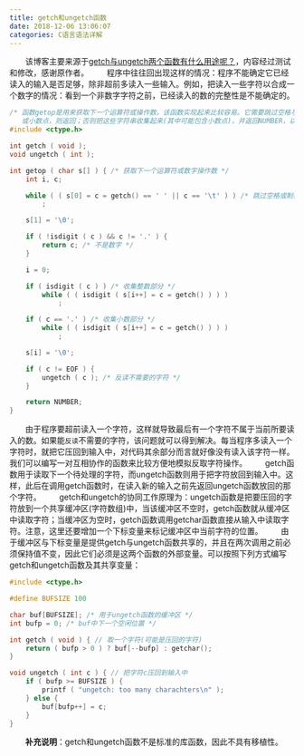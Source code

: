 ```yaml
---
title: getch和ungetch函数
date: 2018-12-06 13:06:07
categories: C语言语法详解
---
```

&emsp;&emsp;该博客主要来源于[getch与ungetch两个函数有什么用途呢？](https://blog.csdn.net/hungry_bug/article/details/52996083)，内容经过测试和修改，感谢原作者。
&emsp;&emsp;程序中往往回出现这样的情况：程序不能确定它已经读入的输入是否足够，除非超前多读入一些输入。例如，把读入一些字符以合成一个数字的情况：看到一个非数字字符之前，已经读入的数的完整性是不能确定的。

``` c
/* 函数getop是用来获取下一个运算符或操作数。该函数实现起来比较容易。它需要跳过空格与制表符。如果下一个字符不是数字
   或小数点，则返回；否则把这些字符串收集起来(其中可能包含小数点)，并返回NUMBER，以标识数已经收集起来了 */
#include <ctype.h>

int getch ( void );
void ungetch ( int );

int getop ( char s[] ) { /* 获取下一个运算符或数字操作数 */
    int i, c;

    while ( ( s[0] = c = getch() == ' ' || c == '\t' ) ) /* 跳过空格或制表符 */
        ;

    s[1] = '\0';

    if ( !isdigit ( c ) && c != '.' ) {
        return c; /* 不是数字 */
    }

    i = 0;

    if ( isdigit ( c ) ) /* 收集整数部分 */
        while ( ( isdigit ( s[i++] = c = getch() ) ) )
            ;

    if ( c == '.' ) /* 收集小数部分 */
        while ( ( isdigit ( s[i++] = c = getch() ) ) )
            ;

    s[i] = '\0';

    if ( c != EOF ) {
        ungetch ( c ); /* 反读不需要的字符 */
    }

    return NUMBER;
}
```

&emsp;&emsp;由于程序要超前读入一个字符，这样就导致最后有一个字符不属于当前所要读入的数。如果能`反读`不需要的字符，该问题就可以得到解决。每当程序多读入一个字符时，就把它压回到输入中，对代码其余部分而言就好像没有读入该字符一样。我们可以编写一对互相协作的函数来比较方便地模拟反取字符操作。
&emsp;&emsp;getch函数用于读取下一个待处理的字符，而ungetch函数则用于把字符放回到输入中。这样，此后在调用getch函数时，在读入新的输入之前先返回ungetch函数放回的那个字符。
&emsp;&emsp;getch和ungetch的协同工作原理为：ungetch函数是把要压回的字符放到一个共享缓冲区(字符数组)中，当该缓冲区不空时，getch函数就从缓冲区中读取字符；当缓冲区为空时，getch函数调用getchar函数直接从输入中读取字符。注意，这里还要增加一个下标变量来标记缓冲区中当前字符的位置。
&emsp;&emsp;由于缓冲区与下标变量是提供getch与ungetch函数共享的，并且在两次调用之前必须保持值不变，因此它们必须是这两个函数的外部变量。可以按照下列方式编写getch和ungetch函数及其共享变量：

``` c
#include <ctype.h>

#define BUFSIZE 100

char buf[BUFSIZE]; /* 用于ungetch函数的缓冲区 */
int bufp = 0; /* buf中下一个空闲位置 */

int getch ( void ) { // 取一个字符(可能是压回的字符)
    return ( bufp > 0 ) ? buf[--bufp] : getchar();
}

void ungetch ( int c ) { // 把字符c压回到输入中
    if ( bufp >= BUFSIZE ) {
        printf ( "ungetch: too many charachters\n" );
    } else {
        buf[bufp++] = c;
    }
}
```

&emsp;&emsp;**补充说明**：getch和ungetch函数不是标准的库函数，因此不具有移植性。